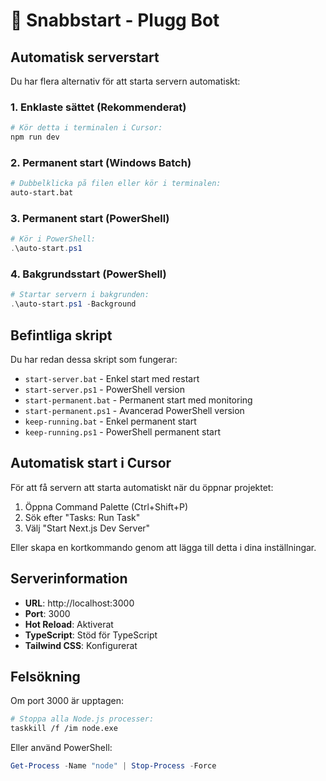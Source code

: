 # 🚀 Snabbstart - Plugg Bot

## Automatisk serverstart

Du har flera alternativ för att starta servern automatiskt:

### 1. Enklaste sättet (Rekommenderat)
```bash
# Kör detta i terminalen i Cursor:
npm run dev
```

### 2. Permanent start (Windows Batch)
```bash
# Dubbelklicka på filen eller kör i terminalen:
auto-start.bat
```

### 3. Permanent start (PowerShell)
```powershell
# Kör i PowerShell:
.\auto-start.ps1
```

### 4. Bakgrundsstart (PowerShell)
```powershell
# Startar servern i bakgrunden:
.\auto-start.ps1 -Background
```

## Befintliga skript

Du har redan dessa skript som fungerar:

- `start-server.bat` - Enkel start med restart
- `start-server.ps1` - PowerShell version
- `start-permanent.bat` - Permanent start med monitoring
- `start-permanent.ps1` - Avancerad PowerShell version
- `keep-running.bat` - Enkel permanent start
- `keep-running.ps1` - PowerShell permanent start

## Automatisk start i Cursor

För att få servern att starta automatiskt när du öppnar projektet:

1. Öppna Command Palette (Ctrl+Shift+P)
2. Sök efter "Tasks: Run Task"
3. Välj "Start Next.js Dev Server"

Eller skapa en kortkommando genom att lägga till detta i dina inställningar.

## Serverinformation

- **URL**: http://localhost:3000
- **Port**: 3000
- **Hot Reload**: Aktiverat
- **TypeScript**: Stöd för TypeScript
- **Tailwind CSS**: Konfigurerat

## Felsökning

Om port 3000 är upptagen:
```bash
# Stoppa alla Node.js processer:
taskkill /f /im node.exe
```

Eller använd PowerShell:
```powershell
Get-Process -Name "node" | Stop-Process -Force
```

